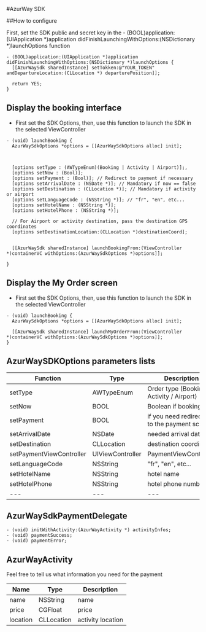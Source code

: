 #AzurWay SDK

##How to configure

First, set the SDK public and secret key in the - (BOOL)application:(UIApplication *)application didFinishLaunchingWithOptions:(NSDictionary *)launchOptions function
```obj-c
- (BOOL)application:(UIApplication *)application didFinishLaunchingWithOptions:(NSDictionary *)launchOptions {
  [[AzurWaySdk sharedInstance] setTokken:@"YOUR_TOKEN" andDepartureLocation:(CLLocation *) departurePosition]];

  return YES;
}
```

## Display the booking interface

- First set the SDK Options, then, use this function to launch the SDK in the selected ViewController
```obj-c
- (void) launchBooking {
  AzurWaySdkOptions *options = [[AzurWaySdkOptions alloc] init];
  
  
   
  [options setType : (AWTypeEnum)(Booking | Activity | Airport)];,
  [options setNow : (Bool)];
  [options setPayment : (Bool)]; // Redirect to payment if necessary
  [options setArrivalDate : (NSDate *)]; // Mandatory if now == false
  [options setDestination : (CLLocation *)]; // Mandatory if activity or airport
  [options setLanguageCode : (NSString *)]; // "fr", "en", etc...
  [options setHotelName : (NSString *)];
  [options setHotelPhone : (NSString *)];

  // For Airport or activity destination, pass the destination GPS coordinates 
  [options setDestinationLocation:(CLLocation *)destinationCoord];
  

  [[AzurWaySdk sharedInstance] launchBookingFrom:(ViewController *)containerVC withOptions:(AzurWaySdkOptions *)options]];

}
```

## Display the My Order screen

- First set the SDK Options, then, use this function to launch the SDK in the selected ViewController
```obj-c
- (void) launchBooking {
  AzurWaySdkOptions *options = [[AzurWaySdkOptions alloc] init];
  
  [[AzurWaySdk sharedInstance] launchMyOrderFrom:(ViewController *)containerVC withOptions:(AzurWaySdkOptions *)options]];
}
```

## AzurWaySDKOptions parameters lists


| Function  |  Type |  Description |
|---|---|---|
| setType  | AWTypeEnum  |  Order type (Booking / Activity / Airport) |
| setNow  | BOOL  |  Boolean if booking now |
| setPayment  |  BOOL |  if you need redirection to the payment screen |
| setArrivalDate  |  NSDate |  needed arrival date |
| setDestination  |  CLLocation | destination coordinates  |
| setPaymentViewController | UIViewController<AzurWaySdkPaymentDelegate> | PaymentViewController |
| setLanguageCode | NSString | "fr", "en", etc... |
| setHotelName | NSString | hotel name |
| setHotelPhone | NSString | hotel phone number|
|---|---|---|
## AzurWaySdkPaymentDelegate

``` obj-c
- (void) initWithActivity:(AzurWayActivity *) activityInfos;
- (void) paymentSuccess;
- (void) paymentError;
```

## AzurWayActivity

Feel free to tell us what information you need for the payment

| Name | Type | Description | 
|---|---|---|
| name | NSString | name |
| price | CGFloat | price |
| location | CLLocation | activity location |